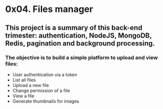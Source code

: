 # 0x04. Files manager

## This project is a summary of this back-end trimester: authentication, NodeJS, MongoDB, Redis, pagination and background processing.

### The objective is to build a simple platform to upload and view files:

- User authentication via a token
- List all files
- Upload a new file
- Change permission of a file
- View a file
- Generate thumbnails for images
